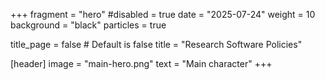 +++
fragment = "hero"
#disabled = true
date = "2025-07-24"
weight = 10
background = "black"
particles = true

title_page = false # Default is false
title = "Research Software Policies"

[header]
  image = "main-hero.png"
  text = "Main character"
+++
